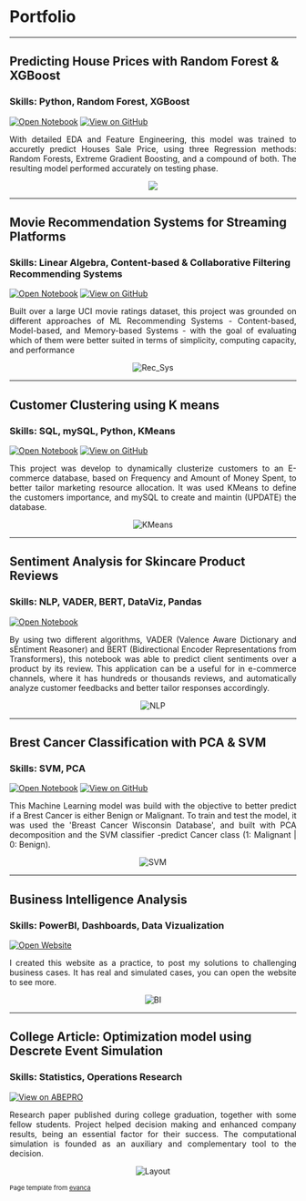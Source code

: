 # Portfolio

---

## Predicting House Prices with Random Forest & XGBoost 

### **Skills:** Python, Random Forest, XGBoost

[![Open Notebook](https://img.shields.io/badge/Jupyter-Open_Notebook-blue?logo=Jupyter)](Projects/House-Prices-Regression.html)
[![View on GitHub](https://img.shields.io/badge/GitHub-View_on_GitHub-blue?logo=GitHub)](https://github.com/Melo97/Real-Estate-Sales-Price-Regression-Using-RF-and-XGBoost/)

<div style="text-align: justify"> With detailed EDA and Feature Engineering, this model was trained to accuretly predict Houses Sale Price, using three Regression methods: Random Forests, Extreme Gradient Boosting, and a compound of both. The resulting model performed accurately on testing phase. </div>

<figure>  
 <center><img src="images/HP project.jpeg"/></center>
</figure>
 
---
## Movie Recommendation Systems for Streaming Platforms
  
### **Skills:** Linear Algebra, Content-based & Collaborative Filtering Recommending Systems 

[![Open Notebook](https://img.shields.io/badge/Jupyter-Open_Notebook-blue?logo=Jupyter)](Projects/Movies-Recommendation-System.html)
[![View on GitHub](https://img.shields.io/badge/GitHub-View_on_GitHub-blue?logo=GitHub)](https://github.com/Melo97/Movie-Recommender-Systems)

<div style="text-align: justify"> Built over a large UCI movie ratings dataset, this project was grounded on different approaches of ML Recommending Systems - Content-based, Model-based, and Memory-based Systems - with the goal of evaluating which of them were better suited in terms of simplicity, computing capacity, and performance </div>

<figure>
 <center><img src="images/RS rec systems.jpeg" alt="Rec_Sys"/></center>
</figure>
 
---
## Customer Clustering using K means
  
### **Skills:** SQL, mySQL, Python, KMeans

[![Open Notebook](https://img.shields.io/badge/Jupyter-Open_Notebook-blue?logo=Jupyter)](Projects/Customer-Clustering-K-means.html)
[![View on GitHub](https://img.shields.io/badge/GitHub-View_on_GitHub-blue?logo=GitHub)](https://github.com/Melo97/Customer-Clustering-using-KMeans-SQLconnector/)

<div style="text-align: justify"> This project was develop to dynamically clusterize customers to an E-commerce database, based on Frequency and Amount of Money Spent, to better tailor marketing resource allocation. It was used KMeans to define the customers importance, and mySQL to create and maintin (UPDATE) the database. </div>

<figure>
 <center><img src="images/CC_sql_Kmeans.jpeg" alt="KMeans"/></center>
</figure>
 
---
## Sentiment Analysis for Skincare Product Reviews
  
### **Skills:** NLP, VADER, BERT, DataViz, Pandas

[![Open Notebook](https://img.shields.io/badge/Jupyter-Open_Notebook-blue?logo=Jupyter)](Projects/Sentiment-Analysis.html)

<div style="text-align: justify"> By using two different algorithms, VADER (Valence Aware Dictionary and sEntiment Reasoner) and BERT (Bidirectional Encoder Representations from Transformers), this notebook was able to predict client sentiments over a product by its review. This application can be a useful for in e-commerce channels, where it has hundreds or thousands reviews, and automatically analyze customer feedbacks and better tailor responses accordingly. </div>

<figure>
 <center><img src="images/Sentiment-Analysis.png" alt="NLP"/></center>
</figure>
 
---
## Brest Cancer Classification with PCA & SVM
  
### **Skills:** SVM, PCA

[![Open Notebook](https://img.shields.io/badge/Jupyter-Open_Notebook-blue?logo=Jupyter)](Projects/Brest-Cancer-Classifier.html)
[![View on GitHub](https://img.shields.io/badge/GitHub-View_on_GitHub-blue?logo=GitHub)](https://github.com/Melo97/Brest-Cancer-Type-Classification)

<div style="text-align: justify"> This Machine Learning model was build with the objective to better predict if a Brest Cancer is either Benign or Malignant. To train and test the model, it was used the 'Breast Cancer Wisconsin Database', and built with PCA decomposition and the SVM classifier -predict Cancer class (1: Malignant | 0: Benign). </div>

<figure>
 <center><img src="images/BC support vector machines.jpeg" alt="SVM"/></center>
</figure>
 
---
## Business Intelligence Analysis
  
### **Skills:** PowerBI, Dashboards, Data Vizualization 

[![Open Website](https://img.shields.io/badge/Google_Sites-Open_Site-lightblue?logo=Google)](https://sites.google.com/view/my-dashboard-protifolio/in%C3%ADcio)

<div style="text-align: justify"> I created this website as a practice, to post my solutions to challenging business cases. It has real and simulated cases, you can open the website to see more. </div>

<figure>
 <center><img src="images/OR-dashboard.PNG" alt="BI"/></center>
</figure>
 
---
## College Article: Optimization model using Descrete Event Simulation
  
### **Skills:** Statistics, Operations Research

[![View on ABEPRO](https://img.shields.io/badge/ABEPRO-open%20collection-green)](https://www.abepro.org.br/biblioteca/TN_STP_292_1648_38957.pdf)

<div style="text-align: justify"> Research paper published during college graduation, together with some fellow students. Project helped decision making and enhanced company results, being an essential factor for their success. The computational simulation is founded as an auxiliary and complementary tool to the decision. </div>  


<figure>
 <center><img src="images/Meu_artigo1.PNG" alt="Layout"/></center>
</figure>
 
<p style="font-size:11px">Page template from <a href="https://github.com/evanca/quick-portfolio">evanca</a></p>
<!-- Remove above link if you don't want to attibute -->
